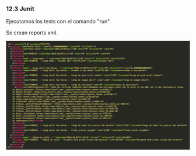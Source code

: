 ### 12.3 Junit

Ejecutamos los tests con el comando "run".

Se crean reports xml.

![junit](media/junit.png) <!-- .element: style="height:350px;"--> 
